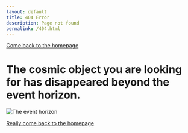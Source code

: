 ```yaml
---
layout: default
title: 404 Error
description: Page not found
permalink: /404.html
---
```


[Come back to the homepage](astley.md)

# The cosmic object you are looking for has disappeared beyond the event horizon.

![The event horizon](../DataSaiyentist.github.io/kurzgesagt.png "Designed by Kurzgesagt")

[Really come back to the homepage](index.md)
